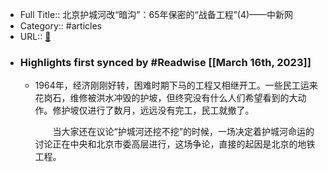 - Full Title:: 北京护城河改“暗沟”：65年保密的“战备工程”(4)——中新网
- Category:: #articles
- URL:: [🔗](http://www.chinanews.com.cn/cul/news/2010/02-23/2133149.shtml)
- ### Highlights first synced by #Readwise [[March 16th, 2023]]
    - 1964年，经济刚刚好转，困难时期下马的工程又相继开工。一些民工运来花岗石，维修被洪水冲毁的护坡，但终究没有什么人们希望看到的大动作。修护坡仅进行了数月，远远没有完工，民工就撤了。
      
      
      　　当大家还在议论“护城河还挖不挖”的时候，一场决定着护城河命运的讨论正在中央和北京市委高层进行，这场争论，直接的起因是北京的地铁工程。
